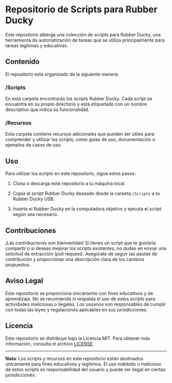 # Repositorio de Scripts para Rubber Ducky

Este repositorio alberga una colección de scripts para Rubber Ducky, una herramienta de automatización de tareas que se utiliza principalmente para tareas legítimas y educativas.

## Contenido

El repositorio está organizado de la siguiente manera:

### /Scripts

En esta carpeta encontrarás los scripts Rubber Ducky. Cada script se encuentra en su propio directorio y está etiquetado con un nombre descriptivo que indica su funcionalidad.

### /Recursos

Esta carpeta contiene recursos adicionales que pueden ser útiles para comprender y utilizar los scripts, como guías de uso, documentación o ejemplos de casos de uso.

## Uso

Para utilizar los scripts en este repositorio, sigue estos pasos:

1. Clona o descarga este repositorio a tu máquina local.

2. Copia el script Rubber Ducky deseado desde la carpeta `/Scripts` a tu Rubber Ducky USB.

3. Inserta el Rubber Ducky en la computadora objetivo y ejecuta el script según sea necesario.

## Contribuciones

¡Las contribuciones son bienvenidas! Si tienes un script que te gustaría compartir o si deseas mejorar los scripts existentes, no dudes en enviar una solicitud de extracción (pull request). Asegúrate de seguir las pautas de contribución y proporcionar una descripción clara de los cambios propuestos.

## Aviso Legal

Este repositorio se proporciona únicamente con fines educativos y de aprendizaje. No se recomienda ni respalda el uso de estos scripts para actividades maliciosas o ilegales. Los usuarios son responsables de cumplir con todas las leyes y regulaciones aplicables en sus jurisdicciones.

## Licencia

Este repositorio se distribuye bajo la Licencia MIT. Para obtener más información, consulta el archivo [LICENSE](LICENSE).

---

**Nota**: Los scripts y recursos en este repositorio están destinados únicamente para fines educativos y legítimos. El uso indebido o malicioso de estos scripts es responsabilidad del usuario y puede ser ilegal en ciertas jurisdicciones.
